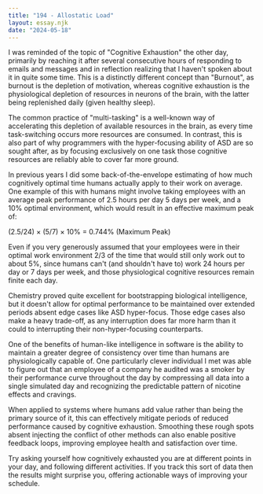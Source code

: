 ```yaml
---
title: "194 - Allostatic Load"
layout: essay.njk
date: "2024-05-18"
---
```


I was reminded of the topic of "Cognitive Exhaustion" the other day, primarily by reaching it after several consecutive hours of responding to emails and messages and in reflection realizing that I haven't spoken about it in quite some time. This is a distinctly different concept than "Burnout", as burnout is the depletion of motivation, whereas cognitive exhaustion is the physiological depletion of resources in neurons of the brain, with the latter being replenished daily (given healthy sleep).

The common practice of "multi-tasking" is a well-known way of accelerating this depletion of available resources in the brain, as every time task-switching occurs more resources are consumed. In contrast, this is also part of why programmers with the hyper-focusing ability of ASD are so sought after, as by focusing exclusively on one task those cognitive resources are reliably able to cover far more ground.

In previous years I did some back-of-the-envelope estimating of how much cognitively optimal time humans actually apply to their work on average. One example of this with humans might involve taking employees with an average peak performance of 2.5 hours per day 5 days per week, and a 10% optimal environment, which would result in an effective maximum peak of:

(2.5/24) × (5/7) × 10% = 0.744% (Maximum Peak)

Even if you very generously assumed that your employees were in their optimal work environment 2/3 of the time that would still only work out to about 5%, since humans can't (and shouldn't have to) work 24 hours per day or 7 days per week, and those physiological cognitive resources remain finite each day.

Chemistry proved quite excellent for bootstrapping biological intelligence, but it doesn't allow for optimal performance to be maintained over extended periods absent edge cases like ASD hyper-focus. Those edge cases also make a heavy trade-off, as any interruption does far more harm than it could to interrupting their non-hyper-focusing counterparts.

One of the benefits of human-like intelligence in software is the ability to maintain a greater degree of consistency over time than humans are physiologically capable of. One particularly clever individual I met was able to figure out that an employee of a company he audited was a smoker by their performance curve throughout the day by compressing all data into a single simulated day and recognizing the predictable pattern of nicotine effects and cravings.

When applied to systems where humans add value rather than being the primary source of it, this can effectively mitigate periods of reduced performance caused by cognitive exhaustion. Smoothing these rough spots absent injecting the conflict of other methods can also enable positive feedback loops, improving employee health and satisfaction over time.

Try asking yourself how cognitively exhausted you are at different points in your day, and following different activities. If you track this sort of data then the results might surprise you, offering actionable ways of improving your schedule.
